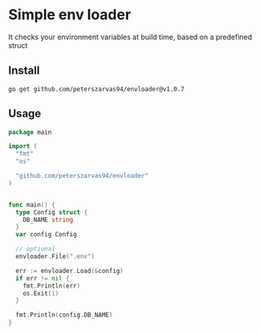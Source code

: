 # Simple env loader

It checks your environment variables at build time, based on a predefined struct

## Install

```shell
go get github.com/peterszarvas94/envloader@v1.0.7
```

## Usage

```go
package main

import (
  "fmt"
  "os"

  "github.com/peterszarvas94/envloader"
)


func main() {
  type Config struct {
    DB_NAME string
  }
  var config Config

  // optional
  envloader.File(".env")

  err := envloader.Load(&config)
  if err != nil {
    fmt.Println(err)
    os.Exit(1)
  }

  fmt.Println(config.DB_NAME)
}
```
